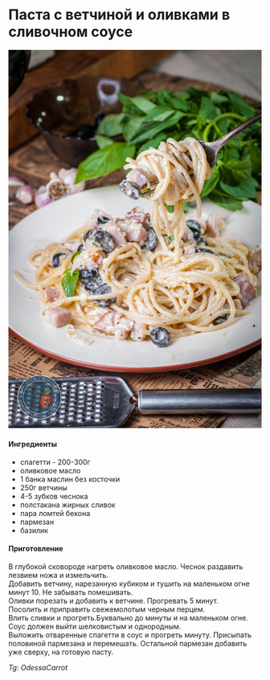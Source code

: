 # Паста с ветчиной и оливками в сливочном соусе

![Паста с ветчиной и оливками в сливочном соусе](../../pics/0f844b87f8d1e26e3d0e0.jpg)

#### Ингредиенты

* спагетти - 200-300г
* оливковое масло
* 1 банка маслин без косточки
* 250г ветчины
* 4-5 зубков чеснока
* полстакана жирных сливок
* пара ломтей бекона
* пармезан
* базилик

#### Приготовление

В глубокой сковороде нагреть оливковое масло. Чеснок раздавить лезвием ножа и измельчить.  
Добавить ветчину, нарезанную кубиком и тушить на маленьком огне минут 10. Не забывать помешивать.  
Оливки порезать и добавить к ветчине. Прогревать 5 минут.  
Посолить и приправить свежемолотым черным перцем.  
Влить сливки и прогреть.Буквально до минуты и на маленьком огне. Соус должен выйти шелковистым и однородным.  
Выложить отваренные спагетти в соус и прогреть минуту. Присыпать половиной пармезана и перемешать. Остальной пармезан добавить уже сверху, на готовую пасту.

*Tg: OdessaCarrot*
